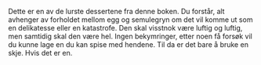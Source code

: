 Dette er en av de lurste dessertene fra denne boken. Du forstår, alt avhenger av forholdet mellom egg og semulegryn om det vil komme ut som en delikatesse eller en katastrofe. Den skal visstnok være luftig og luftig, men samtidig skal den være hel. Ingen bekymringer, etter noen få forsøk vil du kunne lage en du kan spise med hendene. Til da er det bare å bruke en skje. Hvis det er en.